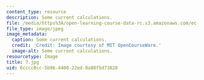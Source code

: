 ```yaml
---
content_type: resource
description: Some current calculations.
file: /media/https%3A/open-learning-course-data-rc.s3.amazonaws.com/ec-s06-practical-electronics-fall-2004/6cccc8cc5b96440022ed8a88f5d73828_7.jpg
file_type: image/jpeg
image_metadata:
  caption: Some current calculations.
  credit: 'Credit: Image courtesy of MIT OpenCourseWare.'
  image-alt: Some current calculations.
resourcetype: Image
title: 7.jpg
uid: 6cccc8cc-5b96-4400-22ed-8a88f5d73828
---
```

